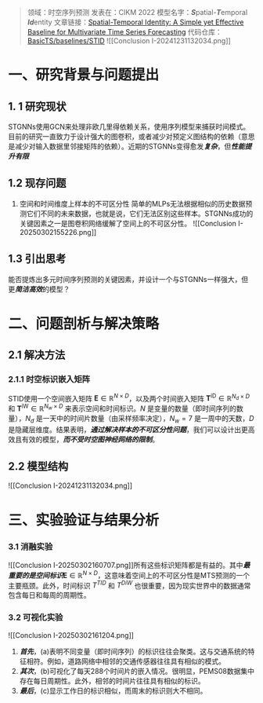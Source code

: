 >领域：时空序列预测
>发表在：CIKM 2022
>模型名字：***S***patial-***T***emporal ***Id***entity
>文章链接：[Spatial-Temporal Identity: A Simple yet Effective Baseline for Multivariate Time Series Forecasting](https://arxiv.org/abs/2208.05233)
>代码仓库：[BasicTS/baselines/STID](https://github.com/GestaltCogTeam/BasicTS/tree/master/baselines/STID)
![[Conclusion I-20241231132034.png]]
# 一、研究背景与问题提出
## 1. 1 研究现状
STGNNs使用GCN来处理非欧几里得依赖关系，使用序列模型来捕获时间模式。目前的研究一直致力于设计强大的图卷积，或者减少对预定义图结构的依赖（意思是减少对输入数据里邻接矩阵的依赖）。近期的STGNNs变得愈发***复杂***，但***性能提升有限***
## 1.2 现存问题
1. 空间和时间维度上样本的不可区分性
	简单的MLPs无法根据相似的历史数据预测它们不同的未来数据，也就是说，它们无法区别这些样本。STGNNs成功的关键因素之一是图卷积网络缓解了空间上的不可区分性。
	![[Conclusion I-20250302155226.png]]
## 1.3 引出思考
能否提炼出多元时间序列预测的关键因素，并设计一个与STGNNs一样强大，但更***简洁高效***的模型？
# 二、问题剖析与解决策略
## 2.1 解决方法
### 2.1.1 时空标识嵌入矩阵
STID使用一个空间嵌入矩阵 $\mathbf{E} \in \mathbb{R}^{N \times D}$，以及两个时间嵌入矩阵 $\mathbf{T}^{\mathrm{iD}} \in \mathbb{R}^{N_d \times D}$ 和 $\mathbf{T}^{\mathrm{iW}} \in \mathbb{R}^{N_w \times D}$ 来表示空间和时间标识。${N}$ 是变量的数量（即时间序列的数量），$N_d$ 是一天中的时间片数量（由采样频率决定），$N_w = 7$ 是一周中的天数，$D$ 是隐藏层维度。结果表明，***通过解决样本的不可区分性问题***，我们可以设计出更高效且有效的模型，***而不受时空图神经网络的限制***。
## 2.2 模型结构
![[Conclusion I-20241231132034.png]]
# 三、实验验证与结果分析 
### 3.1 消融实验
![[Conclusion I-20250302160707.png]]所有这些标识矩阵都是有益的。其中***最重要的是空间标识***$\mathbf{E} \in \mathbb{R}^{N \times D}$，这意味着空间上的不可区分性是MTS预测的一个主要瓶颈。此外，时间标识 $T^{TID}$ 和 $T^{DiW}$ 也很重要，因为现实世界中的数据通常包含每日和每周的周期性。

### 3.2 可视化实验
![[Conclusion I-20250302161204.png]]

1. ***首先***，(a)表明不同变量（即时间序列）的标识往往会聚类。这与交通系统的特征相符。例如，道路网络中相邻的交通传感器往往具有相似的模式。
2. ***其次***，(b)可视化了每天288个时间片的嵌入情况。很明显，PEMS08数据集中存在每日周期性。此外，相邻的时间片往往具有相似的标识。
3. ***最后***，(c)显示工作日的标识相似，而周末的标识则大不相同。